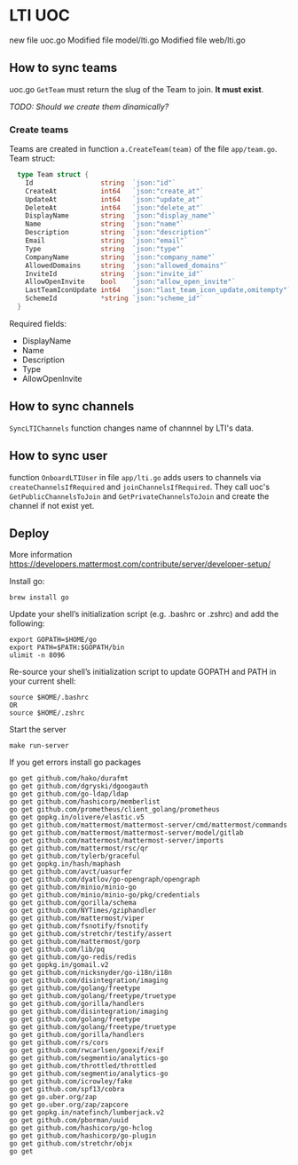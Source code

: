 # LTI UOC

new file uoc.go
Modified file model/lti.go
Modified file web/lti.go

## How to sync teams

uoc.go `GetTeam` must return the slug of the Team to join. **It must exist**.

*TODO: Should we create them dinamically?*

### Create teams

Teams are created in function `a.CreateTeam(team)` of the file `app/team.go`.  Team struct:

```go
  type Team struct {
    Id                 string  `json:"id"`
    CreateAt           int64   `json:"create_at"`
    UpdateAt           int64   `json:"update_at"`
    DeleteAt           int64   `json:"delete_at"`
    DisplayName        string  `json:"display_name"`
    Name               string  `json:"name"`
    Description        string  `json:"description"`
    Email              string  `json:"email"`
    Type               string  `json:"type"`
    CompanyName        string  `json:"company_name"`
    AllowedDomains     string  `json:"allowed_domains"`
    InviteId           string  `json:"invite_id"`
    AllowOpenInvite    bool    `json:"allow_open_invite"`
    LastTeamIconUpdate int64   `json:"last_team_icon_update,omitempty"`
    SchemeId           *string `json:"scheme_id"`
  }
```

Required fields:

* DisplayName
* Name
* Description
* Type
* AllowOpenInvite

## How to sync channels

`SyncLTIChannels` function changes name of channnel by LTI's data.

## How to sync user

function `OnboardLTIUser` in file `app/lti.go` adds users to channels via `createChannelsIfRequired` and `joinChannelsIfRequired`. They call uoc's `GetPublicChannelsToJoin` and `GetPrivateChannelsToJoin` and create the channel if not exist yet.

## Deploy

More information https://developers.mattermost.com/contribute/server/developer-setup/

Install go:
```
brew install go
```

Update your shell’s initialization script (e.g. .bashrc or .zshrc) and add the following:

```
export GOPATH=$HOME/go
export PATH=$PATH:$GOPATH/bin
ulimit -n 8096
```

Re-source your shell’s initialization script to update GOPATH and PATH in your current shell:

```
source $HOME/.bashrc
OR 
source $HOME/.zshrc
```

Start the server
```
make run-server
```

If you get errors install go packages
```
go get github.com/hako/durafmt
go get github.com/dgryski/dgoogauth
go get github.com/go-ldap/ldap
go get github.com/hashicorp/memberlist
go get github.com/prometheus/client_golang/prometheus
go get gopkg.in/olivere/elastic.v5
go get github.com/mattermost/mattermost-server/cmd/mattermost/commands
go get github.com/mattermost/mattermost-server/model/gitlab
go get github.com/mattermost/mattermost-server/imports
go get github.com/mattermost/rsc/qr
go get github.com/tylerb/graceful
go get gopkg.in/hash/maphash
go get github.com/avct/uasurfer
go get github.com/dyatlov/go-opengraph/opengraph
go get github.com/minio/minio-go
go get github.com/minio/minio-go/pkg/credentials
go get github.com/gorilla/schema
go get github.com/NYTimes/gziphandler
go get github.com/mattermost/viper
go get github.com/fsnotify/fsnotify
go get github.com/stretchr/testify/assert
go get github.com/mattermost/gorp
go get github.com/lib/pq
go get github.com/go-redis/redis
go get gopkg.in/gomail.v2
go get github.com/nicksnyder/go-i18n/i18n
go get github.com/disintegration/imaging
go get github.com/golang/freetype
go get github.com/golang/freetype/truetype
go get github.com/gorilla/handlers
go get github.com/disintegration/imaging
go get github.com/golang/freetype
go get github.com/golang/freetype/truetype
go get github.com/gorilla/handlers
go get github.com/rs/cors
go get github.com/rwcarlsen/goexif/exif
go get github.com/segmentio/analytics-go
go get github.com/throttled/throttled
go get github.com/segmentio/analytics-go
go get github.com/icrowley/fake
go get github.com/spf13/cobra
go get go.uber.org/zap
go get go.uber.org/zap/zapcore
go get gopkg.in/natefinch/lumberjack.v2
go get github.com/pborman/uuid
go get github.com/hashicorp/go-hclog
go get github.com/hashicorp/go-plugin
go get github.com/stretchr/objx
go get 
```
